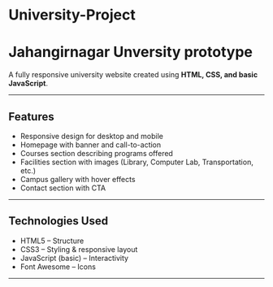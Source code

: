 # University-Project
# Jahangirnagar Unversity prototype
A fully responsive university website created using **HTML, CSS, and basic JavaScript**.  




---
## Features
- Responsive design for desktop and mobile  
-  Homepage with banner and call-to-action  
-  Courses section describing programs offered  
-  Facilities section with images (Library, Computer Lab, Transportation, etc.)  
-  Campus gallery with hover effects 
-  Contact section with CTA  

---





## Technologies Used
- HTML5 – Structure  
- CSS3 – Styling & responsive layout  
- JavaScript (basic) – Interactivity  
- Font Awesome – Icons  

---


 
 




